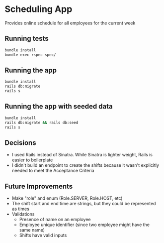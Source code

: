 # Scheduling App
Provides online schedule for all employees for the current week

## Running tests
```bash
bundle install
bundle exec rspec spec/
```

## Running the app
```bash
bundle install
rails db:migrate
rails s
```

## Running the app with seeded data
```bash
bundle install
rails db:migrate && rails db:seed
rails s
```

## Decisions
- I used Rails instead of Sinatra. While Sinatra is lighter weight, Rails is easier to boilerplate
- I didn't build an endpoint to create the shifts because it wasn't explicitly needed to meet the Acceptance Criteria

## Future Improvements
- Make "role" and enum (Role.SERVER, Role.HOST, etc)
- The shift start and end time are strings, but they could be represented as times
- Validations
    - Presence of name on an employee
    - Employee unique identifier (since two employee might have the same name)
    - Shifts have valid inputs

